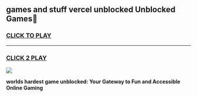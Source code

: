 
## games and stuff vercel unblocked Unblocked Games👋
<h3>
<a href="https://premium.freeplayer.one?title=games_and_stuff_vercel_unblocked&ref=16F">CLICK TO PLAY</a></h3>
<hr>

<h3>
<a href="https://premium.freeplayer.one?title=games_and_stuff_vercel_unblocked&ref=16F">CLICK 2 PLAY</a>
  
</h3>

<a href="https://premium.freeplayer.one?title=games_and_stuff_vercel_unblocked&ref=16F/"><img src="https://clearcache.store/games.png"></a>


**worlds hardest game unblocked: Your Gateway to Fun and Accessible Online Gaming**
